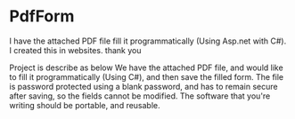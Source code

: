# PdfForm
I have the attached PDF file fill it programmatically (Using Asp.net with C#).
I created this in websites.
thank you

Project is describe as below
We have the attached PDF file, and would like to fill it programmatically (Using C#), and then save the filled form. The file is password protected using a blank password, and has to remain secure after saving, so the fields cannot be modified. The software that you're writing should be portable, and reusable.
